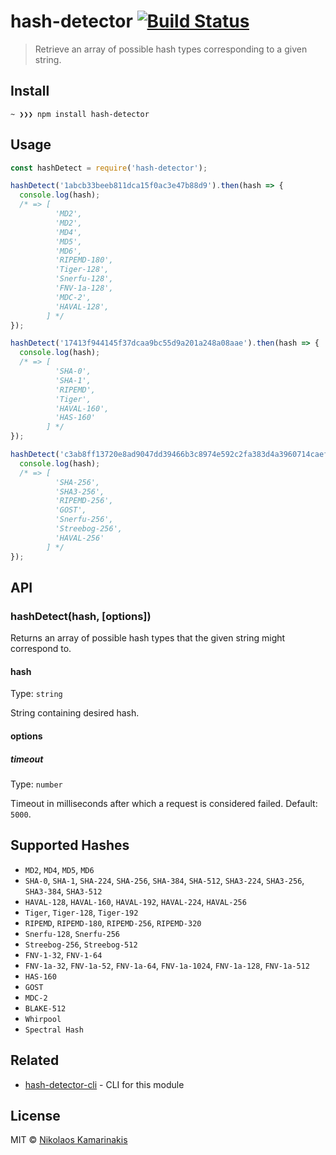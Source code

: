 # hash-detector [![Build Status](https://travis-ci.org/k4m4/hash-detector.svg?branch=master)](https://travis-ci.org/k4m4/hash-detector)

> Retrieve an array of possible hash types corresponding to a given string.


## Install

```
~ ❯❯❯ npm install hash-detector
```


## Usage

```js
const hashDetect = require('hash-detector');

hashDetect('1abcb33beeb811dca15f0ac3e47b88d9').then(hash => {
  console.log(hash);
  /* => [
          'MD2',
          'MD2',
          'MD4',
          'MD5',
          'MD6',
          'RIPEMD-180',
          'Tiger-128',
          'Snerfu-128',
          'FNV-1a-128',
          'MDC-2',
          'HAVAL-128',
        ] */
});

hashDetect('17413f944145f37dcaa9bc55d9a201a248a08aae').then(hash => {
  console.log(hash);
  /* => [
          'SHA-0',
          'SHA-1',
          'RIPEMD',
          'Tiger',
          'HAVAL-160',
          'HAS-160'
        ] */
});

hashDetect('c3ab8ff13720e8ad9047dd39466b3c8974e592c2fa383d4a3960714caef0c4f2').then(hash => {
  console.log(hash);
  /* => [ 
          'SHA-256',
          'SHA3-256',
          'RIPEMD-256',
          'GOST',
          'Snerfu-256',
          'Streebog-256',
          'HAVAL-256'
        ] */
});
```


## API

### hashDetect(hash, [options])

Returns an array of possible hash types that the given string might correspond to.

#### hash

Type: `string`

String containing desired hash.

#### options

##### timeout

Type: `number`

Timeout in milliseconds after which a request is considered failed. Default: `5000`.


## Supported Hashes

- `MD2`, `MD4`, `MD5`, `MD6`
- `SHA-0`, `SHA-1`, `SHA-224`, `SHA-256`, `SHA-384`, `SHA-512`, `SHA3-224`, `SHA3-256`, `SHA3-384`, `SHA3-512`
- `HAVAL-128`, `HAVAL-160`, `HAVAL-192`, `HAVAL-224`, `HAVAL-256`
- `Tiger`, `Tiger-128`, `Tiger-192`
- `RIPEMD`, `RIPEMD-180`, `RIPEMD-256`, `RIPEMD-320`
- `Snerfu-128`, `Snerfu-256`
- `Streebog-256`, `Streebog-512`
- `FNV-1-32`, `FNV-1-64`
- `FNV-1a-32`, `FNV-1a-52`, `FNV-1a-64`, `FNV-1a-1024`, `FNV-1a-128`, `FNV-1a-512`
- `HAS-160`
- `GOST`
- `MDC-2`
- `BLAKE-512`
- `Whirpool`
- `Spectral Hash`


## Related

- [hash-detector-cli](https://github.com/k4m4/hash-detector-cli) - CLI for this module


## License

MIT © [Nikolaos Kamarinakis](https://nikolaskama.me)